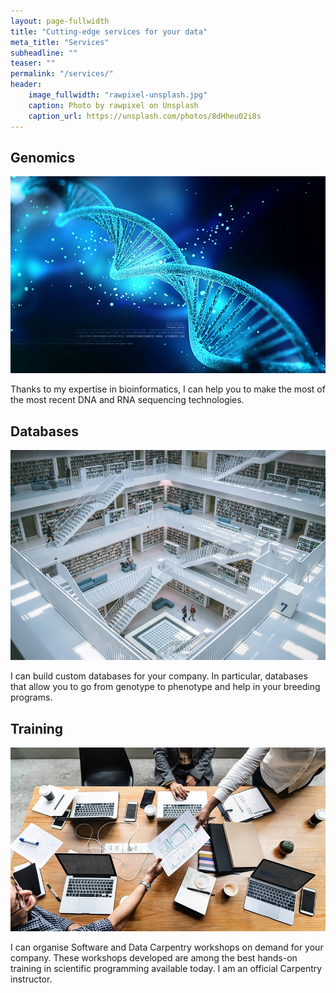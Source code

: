 ```yaml
---
layout: page-fullwidth
title: "Cutting-edge services for your data"
meta_title: "Services"
subheadline: ""
teaser: ""
permalink: "/services/"
header:
    image_fullwidth: "rawpixel-unsplash.jpg"
    caption: Photo by rawpixel on Unsplash
    caption_url: https://unsplash.com/photos/8dHheu02i8s
---
```

<div class="container">
	<div class="item">
		<h2>Genomics</h2>
		<img src="../images/DNA-small.jpg">
		<p>Thanks to my expertise in bioinformatics, I can help you to make the most of the most recent DNA and RNA sequencing technologies.</p>
	</div>
	<div class="item">
		<h2>Databases</h2>
		<img src="../images/gabriel-sollmann-704393-unsplash.jpg">
		<p>I can build custom databases for your company. In particular, databases that allow you to go from genotype to phenotype and help in your breeding programs.</p>
	</div>	
	<div class="item">
		<h2>Training</h2>
		<img src="../images/training-small.jpg">
		<p>I can organise Software and Data Carpentry workshops on demand for your company. These workshops developed are among the best hands-on training in scientific programming available today. I am an official Carpentry instructor.</p>
	</div>

</div>